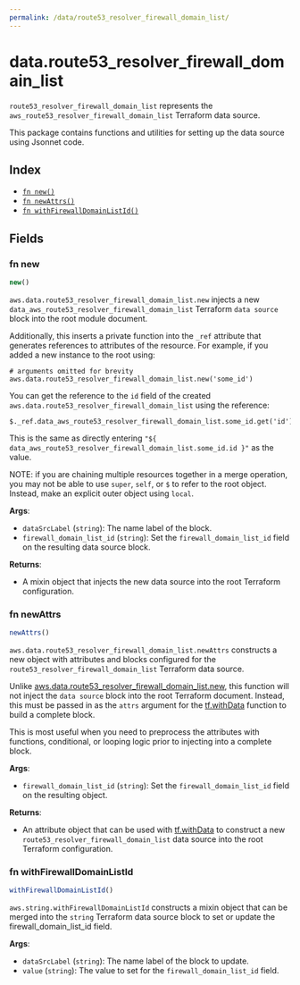 ```yaml
---
permalink: /data/route53_resolver_firewall_domain_list/
---
```


# data.route53_resolver_firewall_domain_list

`route53_resolver_firewall_domain_list` represents the `aws_route53_resolver_firewall_domain_list` Terraform data source.



This package contains functions and utilities for setting up the data source using Jsonnet code.


## Index

* [`fn new()`](#fn-new)
* [`fn newAttrs()`](#fn-newattrs)
* [`fn withFirewallDomainListId()`](#fn-withfirewalldomainlistid)

## Fields

### fn new

```ts
new()
```


`aws.data.route53_resolver_firewall_domain_list.new` injects a new `data_aws_route53_resolver_firewall_domain_list` Terraform `data source`
block into the root module document.

Additionally, this inserts a private function into the `_ref` attribute that generates references to attributes of the
resource. For example, if you added a new instance to the root using:

    # arguments omitted for brevity
    aws.data.route53_resolver_firewall_domain_list.new('some_id')

You can get the reference to the `id` field of the created `aws.data.route53_resolver_firewall_domain_list` using the reference:

    $._ref.data_aws_route53_resolver_firewall_domain_list.some_id.get('id')

This is the same as directly entering `"${ data_aws_route53_resolver_firewall_domain_list.some_id.id }"` as the value.

NOTE: if you are chaining multiple resources together in a merge operation, you may not be able to use `super`, `self`,
or `$` to refer to the root object. Instead, make an explicit outer object using `local`.

**Args**:
  - `dataSrcLabel` (`string`): The name label of the block.
  - `firewall_domain_list_id` (`string`): Set the `firewall_domain_list_id` field on the resulting data source block.

**Returns**:
- A mixin object that injects the new data source into the root Terraform configuration.


### fn newAttrs

```ts
newAttrs()
```


`aws.data.route53_resolver_firewall_domain_list.newAttrs` constructs a new object with attributes and blocks configured for the `route53_resolver_firewall_domain_list`
Terraform data source.

Unlike [aws.data.route53_resolver_firewall_domain_list.new](#fn-new), this function will not inject the `data source`
block into the root Terraform document. Instead, this must be passed in as the `attrs` argument for the
[tf.withData](https://github.com/tf-libsonnet/core/tree/main/docs#fn-withdata) function to build a complete block.

This is most useful when you need to preprocess the attributes with functions, conditional, or looping logic prior to
injecting into a complete block.

**Args**:
  - `firewall_domain_list_id` (`string`): Set the `firewall_domain_list_id` field on the resulting object.

**Returns**:
  - An attribute object that can be used with [tf.withData](https://github.com/tf-libsonnet/core/tree/main/docs#fn-withdata) to construct a new `route53_resolver_firewall_domain_list` data source into the root Terraform configuration.


### fn withFirewallDomainListId

```ts
withFirewallDomainListId()
```

`aws.string.withFirewallDomainListId` constructs a mixin object that can be merged into the `string`
Terraform data source block to set or update the firewall_domain_list_id field.



**Args**:
  - `dataSrcLabel` (`string`): The name label of the block to update.
  - `value` (`string`): The value to set for the `firewall_domain_list_id` field.

